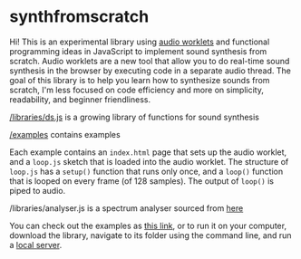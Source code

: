 # synthfromscratch

Hi! This is an experimental library using [audio worklets](https://webaudio.github.io/web-audio-api/#AudioWorklet) and functional programming ideas in JavaScript to implement sound synthesis from scratch. Audio worklets are a new tool that allow you to do real-time sound synthesis in the browser by executing code in a separate audio thread. The goal of this library is to help you learn how to synthesize sounds from scratch, I'm less focused on code efficiency and more on simplicity, readability, and beginner friendliness.

[/libraries/ds.js](https://github.com/aatishb/synthfromscratch/blob/master/libraries/dsp.js) is a growing library of functions for sound synthesis

[/examples](https://github.com/aatishb/synthfromscratch/blob/master/examples) contains examples

Each example contains an `index.html` page that sets up the audio worklet, and a `loop.js` sketch that is loaded into the audio worklet. The structure of `loop.js` has a `setup()` function that runs only once, and a `loop()` function that is looped on every frame (of 128 samples). The output of `loop()` is piped to audio.

/libraries/analyser.js is a spectrum analyser sourced from [here](https://codepen.io/ContemporaryInsanity/pen/Mwvqpb)

You can check out the examples as [this link](https://aatishb.com/synthfromscratch/), or to run it on your computer, download the library, navigate to its folder using the command line, and run a [local server](https://github.com/processing/p5.js/wiki/Local-server).